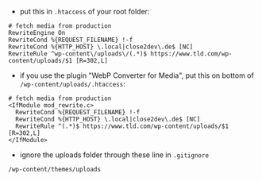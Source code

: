 - put this in `.htaccess` of your root folder:

```
# fetch media from production
RewriteEngine On
RewriteCond %{REQUEST_FILENAME} !-f
RewriteCond %{HTTP_HOST} \.local|close2dev\.de$ [NC]
RewriteRule ^wp-content\/uploads\/(.*)$ https://www.tld.com/wp-content/uploads/$1 [R=302,L]
```


- if you use the plugin "WebP Converter for Media", put this on bottom of `/wp-content/uploads/.htaccess`:

```
# fetch media from production
<IfModule mod_rewrite.c>
  RewriteCond %{REQUEST_FILENAME} !-f
  RewriteCond %{HTTP_HOST} \.local|close2dev\.de$ [NC]
  RewriteRule ^(.*)$ https://www.tld.com/wp-content/uploads/$1 [R=302,L]
</IfModule>
```

- ignore the uploads folder through these line in `.gitignore`

```
/wp-content/themes/uploads
```